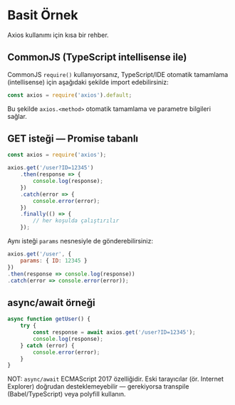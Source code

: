 # Basit Örnek

Axios kullanımı için kısa bir rehber.

## CommonJS (TypeScript intellisense ile)
CommonJS `require()` kullanıyorsanız, TypeScript/IDE otomatik tamamlama (intellisense) için aşağıdaki şekilde import edebilirsiniz:

```js
const axios = require('axios').default;
```

Bu şekilde `axios.<method>` otomatik tamamlama ve parametre bilgileri sağlar.

## GET isteği — Promise tabanlı
```js
const axios = require('axios');

axios.get('/user?ID=12345')
    .then(response => {
        console.log(response);
    })
    .catch(error => {
        console.error(error);
    })
    .finally(() => {
        // her koşulda çalıştırılır
    });
```

Aynı isteği `params` nesnesiyle de gönderebilirsiniz:
```js
axios.get('/user', {
    params: { ID: 12345 }
})
.then(response => console.log(response))
.catch(error => console.error(error));
```

## async/await örneği
```js
async function getUser() {
    try {
        const response = await axios.get('/user?ID=12345');
        console.log(response);
    } catch (error) {
        console.error(error);
    }
}
```

NOT: `async/await` ECMAScript 2017 özelliğidir. Eski tarayıcılar (ör. Internet Explorer) doğrudan desteklemeyebilir — gerekiyorsa transpile (Babel/TypeScript) veya polyfill kullanın.
